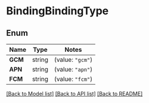 # BindingBindingType

## Enum
Name | Type | Notes
------------ | ------------- | -------------
**GCM** | string | (value: `"gcm"`)
**APN** | string | (value: `"apn"`)
**FCM** | string | (value: `"fcm"`)


[[Back to Model list]](../README.md#documentation-for-models) [[Back to API list]](../README.md#documentation-for-api-endpoints) [[Back to README]](../README.md)


